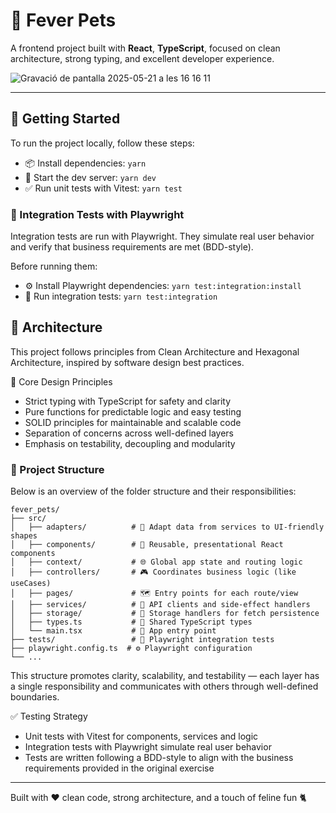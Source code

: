 # 🐾 Fever Pets

A frontend project built with **React**, **TypeScript**, focused on clean architecture, strong typing, and excellent developer experience.

![Gravació de pantalla 2025-05-21 a les 16 16 11](https://github.com/user-attachments/assets/82369734-018c-403b-8947-a98dc4cb938d)

---

## 🚀 Getting Started

To run the project locally, follow these steps:

- 📦 Install dependencies: `yarn`
- 🧪 Start the dev server: `yarn dev`
- ✅ Run unit tests with Vitest: `yarn test`

### 🧪 Integration Tests with Playwright

Integration tests are run with Playwright. They simulate real user behavior and verify that business requirements are met (BDD-style).

Before running them:

- ⚙️ Install Playwright dependencies: `yarn test:integration:install`
- 🚦 Run integration tests: `yarn test:integration`

## 🧠 Architecture

This project follows principles from Clean Architecture and Hexagonal Architecture, inspired by software design best practices.

📐 Core Design Principles

- Strict typing with TypeScript for safety and clarity
- Pure functions for predictable logic and easy testing
- SOLID principles for maintainable and scalable code
- Separation of concerns across well-defined layers
- Emphasis on testability, decoupling and modularity

### 📁 Project Structure

Below is an overview of the folder structure and their responsibilities:

```
fever_pets/
├── src/
│   ├── adapters/          # 🧩 Adapt data from services to UI-friendly shapes
│   ├── components/        # 🧱 Reusable, presentational React components
│   ├── context/           # 🌐 Global app state and routing logic
│   ├── controllers/       # 🎮 Coordinates business logic (like useCases)
│   ├── pages/             # 🗺️ Entry points for each route/view
│   ├── services/          # 🔌 API clients and side-effect handlers
│   ├── storage/           # 💾 Storage handlers for fetch persistence
│   ├── types.ts           # 🧾 Shared TypeScript types
│   └── main.tsx           # 🚀 App entry point
├── tests/                 # 🧪 Playwright integration tests
├── playwright.config.ts  # ⚙️ Playwright configuration
└── ...
```

This structure promotes clarity, scalability, and testability — each layer has a single responsibility and communicates with others through well-defined boundaries.

✅ Testing Strategy

- Unit tests with Vitest for components, services and logic
- Integration tests with Playwright simulate real user behavior
- Tests are written following a BDD-style to align with the business requirements provided in the original exercise

---

Built with ❤️ clean code, strong architecture, and a touch of feline fun 🐈
